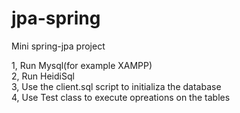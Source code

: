 # jpa-spring
Mini spring-jpa project 

1, Run Mysql(for example XAMPP)
<br />
2, Run HeidiSql
<br />
3, Use the client.sql script to initializa the database
<br />
4, Use Test class to execute opreations on the tables 
